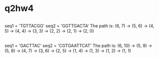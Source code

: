 # q2hw4

######
seq1 = 'TGTTACGG'
seq2 = 'GGTTGACTA'
The path is: (6, 7) -> (5, 6) -> (4, 5) -> (4, 4) -> (3, 3) -> (2, 2) -> (2, 1) -> (2, 0)
######

######
seq1 = 'GACTTAC'
seq2 = 'CGTGAATTCAT'
The path is: (6, 10) -> (5, 9) -> (5, 8) -> (4, 7) -> (3, 6) -> (2, 5) -> (1, 4) -> (1, 3) -> (1, 2) -> (1, 1)
######
